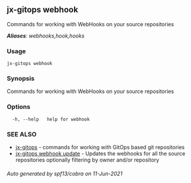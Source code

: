 ## jx-gitops webhook

Commands for working with WebHooks on your source repositories

***Aliases**: webhooks,hook,hooks*

### Usage

```
jx-gitops webhook
```

### Synopsis

Commands for working with WebHooks on your source repositories

### Options

```
  -h, --help   help for webhook
```

### SEE ALSO

* [jx-gitops](jx-gitops.md)	 - commands for working with GitOps based git repositories
* [jx-gitops webhook update](jx-gitops_webhook_update.md)	 - Updates the webhooks for all the source repositories optionally filtering by owner and/or repository

###### Auto generated by spf13/cobra on 11-Jun-2021
